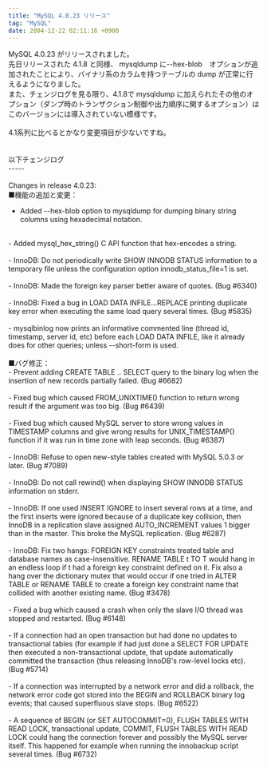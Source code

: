 ```yaml
---
title: "MySQL 4.0.23 リリース"
tag: "MySQL"
date: 2004-12-22 02:11:16 +0900
---
```


MySQL 4.0.23 がリリースされました。<br>
先日リリースされた 4.1.8 と同様、 mysqldump に--hex-blob　オプションが追加されたことにより、バイナリ系のカラムを持つテーブルの dump が正常に行えるようになりました。<br>
また、チェンジログを見る限り、4.1.8で mysqldump に加えられたその他のオプション（ダンプ時のトランザクション制御や出力順序に関するオプション）は このバージョンには導入されていない模様です。<br>
<br>
4.1系列に比べるとかなり変更項目が少ないですね。<br>
<br>
<br>
以下チェンジログ<br>
-----<br>
<br>
Changes in release 4.0.23:<br>
■機能の追加と変更：<br>
- Added --hex-blob option to mysqldump for dumping binary string columns using hexadecimal notation.<br>
<br>
- Added mysql_hex_string() C API function that hex-encodes a string.<br>
<br>
- InnoDB: Do not periodically write SHOW INNODB STATUS information to a temporary file unless the configuration option innodb_status_file=1 is set.<br>
<br>
- InnoDB: Made the foreign key parser better aware of quotes. (Bug #6340)<br>
<br>
- InnoDB: Fixed a bug in LOAD DATA INFILE...REPLACE printing duplicate key error when executing the same load query several times. (Bug #5835)<br>
<br>
- mysqlbinlog now prints an informative commented line (thread id, timestamp, server id, etc) before each LOAD DATA INFILE, like it already does for other queries; unless --short-form is used.<br>
<br>
■バグ修正：<br>
- Prevent adding CREATE TABLE .. SELECT query to the binary log when the insertion of new records partially failed. (Bug #6682)<br>
<br>
- Fixed bug which caused FROM_UNIXTIME() function to return wrong result if the argument was too big. (Bug #6439)<br>
<br>
- Fixed bug which caused MySQL server to store wrong values in TIMESTAMP columns and give wrong results for UNIX_TIMESTAMP() function if it was run in time zone with leap seconds. (Bug #6387)<br>
<br>
- InnoDB: Refuse to open new-style tables created with MySQL 5.0.3 or later. (Bug #7089)<br>
<br>
- InnoDB: Do not call rewind() when displaying SHOW INNODB STATUS information on stderr.<br>
<br>
- InnoDB: If one used INSERT IGNORE to insert several rows at a time, and the first inserts were ignored because of a duplicate key collision, then InnoDB in a replication slave assigned AUTO_INCREMENT values 1 bigger than in the master. This broke the MySQL replication. (Bug #6287)<br>
<br>
- InnoDB: Fix two hangs: FOREIGN KEY constraints treated table and database names as case-insensitive. RENAME TABLE t TO T would hang in an endless loop if t had a foreign key constraint defined on it. Fix also a hang over the dictionary mutex that would occur if one tried in ALTER TABLE or RENAME TABLE to create a foreign key constraint name that collided with another existing name. (Bug #3478)<br>
<br>
- Fixed a bug which caused a crash when only the slave I/O thread was stopped and restarted. (Bug #6148)<br>
<br>
- If a connection had an open transaction but had done no updates to transactional tables (for example if had just done a SELECT FOR UPDATE then executed a non-transactional update, that update automatically committed the transaction (thus releasing InnoDB's row-level locks etc). (Bug #5714)<br>
<br>
- If a connection was interrupted by a network error and did a rollback, the network error code got stored into the BEGIN and ROLLBACK binary log events; that caused superfluous slave stops. (Bug #6522)<br>
<br>
- A sequence of BEGIN (or SET AUTOCOMMIT=0), FLUSH TABLES WITH READ LOCK, transactional update, COMMIT, FLUSH TABLES WITH READ LOCK could hang the connection forever and possibly the MySQL server itself. This happened for example when running the innobackup script several times. (Bug #6732)<br>
<br>
